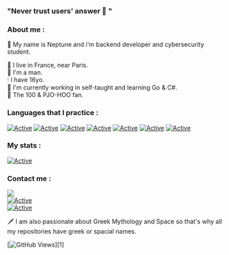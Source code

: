 ### "Never trust users' answer 💫 "

### About me :
💨 My name is Neptune and i'm backend developer and cybersecurity student.

📌 I live in France, near Paris.  
💪 I'm a man.  
🕯 I have 16yo.  
🎇 I'm currently working in self-taught and learning Go & C#.  
🌌 The 100 & PJO-HOO fan.  
  
### Languages that I practice : 
[![Active](https://img.shields.io/badge/PHP-777BB4?style=for-the-badge&logo=php&logoColor=white)](https://www.github.com/Neptune-Dev)
[![Active](https://img.shields.io/badge/Python-3776AB?style=for-the-badge&logo=python&logoColor=white)](https://www.github.com/Neptune-Dev)
[![Active](https://img.shields.io/badge/C-00599C?style=for-the-badge&logo=c&logoColor=white)](https://www.github.com/Neptune-Dev)
[![Active](https://img.shields.io/badge/C%2B%2B-00599C?style=for-the-badge&logo=c%2B%2B&logoColor=white)](https://www.github.com/Neptune-Dev)
[![Active](https://img.shields.io/badge/C%23-239120?style=for-the-badge&logo=c-sharp&logoColor=white)](https://www.github.com/Neptune-Dev)
[![Active](https://img.shields.io/badge/Go-00ADD8?style=for-the-badge&logo=go&logoColor=white)](https://www.github.com/Neptune-Dev)
[![Active](https://img.shields.io/badge/MySQL-F29111?style=for-the-badge&logo=mysql&logoColor=white)](https://www.github.com/Neptune-Dev)


### My stats :
[![Active](https://github-readme-stats.vercel.app/api?username=neptune-dev&show_icons=true&theme=dark&count_private=true&hide=prs,issues)](https://www.github.com/Neptune-Dev)
  
  
### Contact me :
![](https://img.shields.io/badge/Discord-Neptune%231000-blue?style=flat-square&logo=discord)  
[![Active](https://img.shields.io/badge/Instagram-Click-pink?style=flat-square&logo=instagram)](https://www.instagram.com/_neptune_dev_)  
[![Active](https://img.shields.io/badge/Twitter-Click-cyan?style=flat-square&logo=twitter)](https://twitter.com/neptune_dev)  
  
  
  
🗡 I am also passionate about Greek Mythology and Space so that's why all my repositories have greek or spacial names.

[![GitHub Views](https://komarev.com/ghpvc/?username=neptune-dev&color=FAC151)][1]
